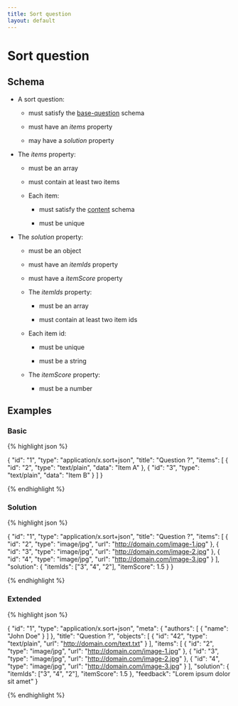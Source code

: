 ```yaml
---
title: Sort question
layout: default
---
```


# Sort question

## Schema

* A sort question:

  * must satisfy the [base-question](base-question.html) schema

  * must have an *items* property

  * may have a *solution* property

* The *items* property:

  * must be an array

  * must contain at least two items

  * Each item:

    * must satisfy the [content](content.html) schema

    * must be unique

* The *solution* property:

  * must be an object

  * must have an *itemIds* property

  * must have a *itemScore* property

  * The *itemIds* property:

    * must be an array

    * must contain at least two item ids

  * Each item id:

    * must be unique

    * must be a string

  * The *itemScore* property:

    * must be a number

## Examples

### Basic

{% highlight json %}

{
  "id": "1",
  "type": "application/x.sort+json",
  "title": "Question ?",
  "items": [
    {
      "id": "2",
      "type": "text/plain",
      "data": "Item A"
    },
    {
      "id": "3",
      "type": "text/plain",
      "data": "Item B"
    }
  ]
}

{% endhighlight %}

### Solution

{% highlight json %}

{
  "id": "1",
  "type": "application/x.sort+json",
  "title": "Question ?",
  "items": [
    {
      "id": "2",
      "type": "image/jpg",
      "url": "http://domain.com/image-1.jpg"
    },
    {
      "id": "3",
      "type": "image/jpg",
      "url": "http://domain.com/image-2.jpg"
    },
    {
      "id": "4",
      "type": "image/jpg",
      "url": "http://domain.com/image-3.jpg"
    }
  ],
  "solution": {
    "itemIds": ["3", "4", "2"],
    "itemScore": 1.5
  }
}

{% endhighlight %}

### Extended

{% highlight json %}

{
  "id": "1",
  "type": "application/x.sort+json",
  "meta": {
    "authors": [
      {
        "name": "John Doe"
      }
    ]
  },
  "title": "Question ?",
  "objects": [
    {
      "id": "42",
      "type": "text/plain",
      "url": "http://domain.com/text.txt"
    }
  ],
  "items": [
    {
      "id": "2",
      "type": "image/jpg",
      "url": "http://domain.com/image-1.jpg"
    },
    {
      "id": "3",
      "type": "image/jpg",
      "url": "http://domain.com/image-2.jpg"
    },
    {
      "id": "4",
      "type": "image/jpg",
      "url": "http://domain.com/image-3.jpg"
    }
  ],
  "solution": {
    "itemIds": ["3", "4", "2"],
    "itemScore": 1.5
  },
  "feedback": "Lorem ipsum dolor sit amet"
}

{% endhighlight %}

